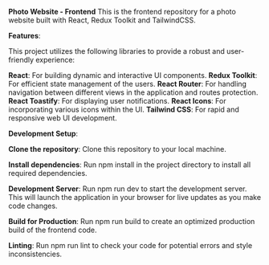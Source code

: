 **Photo Website - Frontend**
This is the frontend repository for a photo website built with React, Redux Toolkit and TailwindCSS.

**Features**:

This project utilizes the following libraries to provide a robust and user-friendly experience:

**React**: For building dynamic and interactive UI components.
**Redux Toolkit**: For efficient state management of the users.
**React Router**: For handling navigation between different views in the application and routes protection.
**React Toastify**: For displaying user notifications.
**React Icons**: For incorporating various icons within the UI.
**Tailwind CSS**: For rapid and responsive web UI development.

**Development Setup**:

**Clone the repository**:  Clone this repository to your local machine.

**Install dependencies**:  Run npm install in the project directory to install all required dependencies.

**Development Server**:  Run npm run dev to start the development server. This will launch the application in your browser for live updates as you make code changes.

**Build for Production**:  Run npm run build to create an optimized production build of the frontend code.

**Linting**:  Run npm run lint to check your code for potential errors and style inconsistencies.
